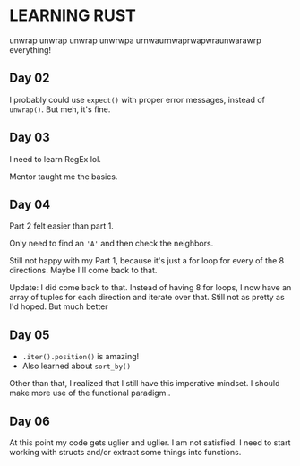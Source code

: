 # LEARNING RUST

unwrap unwrap unwrap unwrwpa urnwaurnwaprwapwraunwarawrp everything!

## Day 02

I probably could use `expect()` with proper error messages, instead of `unwrap()`. But meh, it's fine.


## Day 03

I need to learn RegEx lol.

Mentor taught me the basics.


## Day 04

Part 2 felt easier than part 1. 

Only need to find an `'A'` and then check the neighbors. 

Still not happy with my Part 1, because it's just a for loop for every of the 8 directions. Maybe I'll come back to that.

Update: I did come back to that. Instead of having 8 for loops, I now have an array of tuples for each direction and iterate over that. Still not as pretty as I'd hoped. But much better


## Day 05

- `.iter().position()` is amazing!
- Also learned about `sort_by()`

Other than that, I realized that I still have this imperative mindset. I should make more use of the functional paradigm..

## Day 06

At this point my code gets uglier and uglier. I am not satisfied. I need to start working with structs and/or extract some things into functions.
